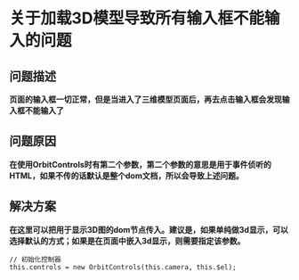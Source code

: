 <!--
 * @Autor: 卢建
 * @LastEditors: 卢建
 * @Description: 关于加载3D模型导致所有输入框不能输入的问题
 * @Date: 2022-07-13 16:50:56
 * @LastEditTime: 2022-07-13 16:58:44
-->
# 关于加载3D模型导致所有输入框不能输入的问题

## 问题描述

**页面的输入框一切正常，但是当进入了三维模型页面后，再去点击输入框会发现输入框不能输入了**

## 问题原因

**在使用OrbitControls时有第二个参数，第二个参数的意思是用于事件侦听的HTML，如果不传的话默认是整个dom文档，所以会导致上述问题。**

## 解决方案

**在这里可以把用于显示3D图的dom节点传入。建议是，如果单纯做3d显示，可以选择默认的方式；如果是在页面中嵌入3d显示，则需要指定该参数。**

```
// 初始化控制器
this.controls = new OrbitControls(this.camera, this.$el);
```